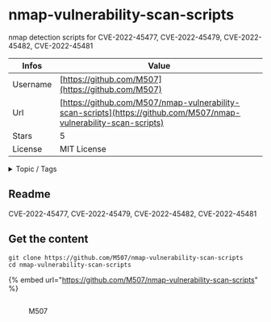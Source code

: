 # nmap-vulnerability-scan-scripts

nmap detection scripts for CVE-2022-45477, CVE-2022-45479, CVE-2022-45482, CVE-2022-45481

| Infos    | Value                                                              |
| -------- | -------------------------------------------------------------------|
| Username | [https://github.com/M507](https://github.com/M507) |
| Url      | [https://github.com/M507/nmap-vulnerability-scan-scripts](https://github.com/M507/nmap-vulnerability-scan-scripts)                                               |
| Stars    | 5                                                          |
| License  | MIT License                                                        |

<details>

<summary>Topic / Tags</summary>

* network-discovery* nmap-scan-script* nmap-scripts* vulnerability-detection* vulnerability-scanners

</details>

## Readme

CVE-2022-45477, CVE-2022-45479, CVE-2022-45482, CVE-2022-45481


## Get the content

```
git clone https://github.com/M507/nmap-vulnerability-scan-scripts
cd nmap-vulnerability-scan-scripts
```

{% embed url="https://github.com/M507/nmap-vulnerability-scan-scripts" %}

<figure><img src="https://avatars.githubusercontent.com/u/38591075?v=4" alt=""><figcaption><p>M507</p></figcaption></figure>
